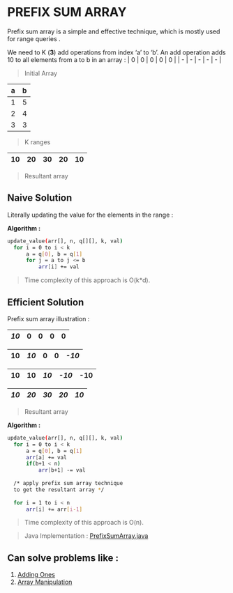 # PREFIX SUM ARRAY
Prefix sum array is a simple and effective technique, 
which is mostly used for range queries .

We need to K (**3**) add operations from index ‘a’ to ‘b’. An add operation adds 10 to all elements from a to b in an array :
| 0 | 0 | 0 | 0 | 0 |
| - | - | - | - | - |
> Initial Array

| a | b |
|--|--|
| 1 | 5 |
| 2 | 4 |
| 3 | 3 |

> K ranges

| 10 | 20 | 30 | 20 | 10 |
| - | - | - | - | - |

> Resultant array
## Naive Solution
Literally updating the value for the elements in the range :

**Algorithm :**
  ```sh
update_value(arr[], n, q[][], k, val)
	for i = 0 to i < k
		a = q[0], b = q[1]
		for j = a to j <= b
			arr[i] += val
```
> Time complexity of this approach is O(k*d). 

## Efficient Solution 
Prefix sum array illustration :

| *10* | 0 | 0 | 0 | 0 |
| - | - | - | - | - |

| 10 | *10* | 0 | 0 | *-10* |
| - | - | - | - | - |

| 10 | 10 | *10* | *-10* | -10 |
| - | - | - | - | - |

| *10* | *20* | *30* | *20* | *10* |
| - | - | - | - | - |

> Resultant array

**Algorithm :**
  ```sh
update_value(arr[], n, q[][], k, val)
	for i = 0 to i < k
		a = q[0], b = q[1]
		arr[a] += val
		if(b+1 < n)
			arr[b+1] -= val
			
	/* apply prefix sum array technique
	to get the resultant array */
	
	for i = 1 to i < n
		arr[i] += arr[i-1]
```
> Time complexity of this approach is O(n). 

>Java Implementation : [PrefixSumArray.java](https://github.com/dhanafresher15/Algorithms/blob/master/Prefix-sum-array/PrefixSumArray.java)

## Can solve problems like :
 1. [Adding Ones](https://practice.geeksforgeeks.org/problems/adding-ones/0)
2. [Array Manipulation](https://www.hackerrank.com/challenges/crush/problem)
